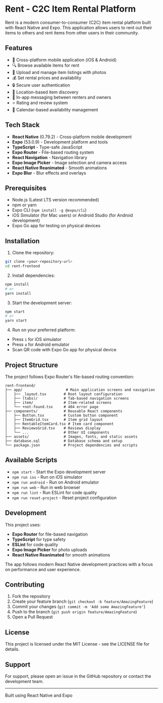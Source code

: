 # Rent - C2C Item Rental Platform

Rent is a modern consumer-to-consumer (C2C) item rental platform built with React Native and Expo. This application allows users to rent out their items to others and rent items from other users in their community.

## Features

- 📱 Cross-platform mobile application (iOS & Android)
- 🔍 Browse available items for rent
- 📸 Upload and manage item listings with photos
- 💰 Set rental prices and availability
- 🔒 Secure user authentication
- 📍 Location-based item discovery
- 💬 In-app messaging between renters and owners
- ⭐ Rating and review system
- 📅 Calendar-based availability management

## Tech Stack

- **React Native** (0.79.2) - Cross-platform mobile development
- **Expo** (53.0.9) - Development platform and tools
- **TypeScript** - Type-safe JavaScript
- **Expo Router** - File-based routing system
- **React Navigation** - Navigation library
- **Expo Image Picker** - Image selection and camera access
- **React Native Reanimated** - Smooth animations
- **Expo Blur** - Blur effects and overlays

## Prerequisites

- Node.js (Latest LTS version recommended)
- npm or yarn
- Expo CLI (`npm install -g @expo/cli`)
- iOS Simulator (for Mac users) or Android Studio (for Android development)
- Expo Go app for testing on physical devices

## Installation

1. Clone the repository:
```bash
git clone <your-repository-url>
cd rent-frontend
```

2. Install dependencies:
```bash
npm install
# or
yarn install
```

3. Start the development server:
```bash
npm start
# or
yarn start
```

4. Run on your preferred platform:
- Press `i` for iOS simulator
- Press `a` for Android emulator
- Scan QR code with Expo Go app for physical device

## Project Structure

The project follows Expo Router's file-based routing convention:

```
rent-frontend/
├── app/                    # Main application screens and navigation
│   ├── _layout.tsx        # Root layout configuration
│   ├── (tabs)/            # Tab-based navigation screens
│   ├── item/              # Item-related screens
│   └── +not-found.tsx     # 404 error page
├── components/            # Reusable React components
│   ├── Button.tsx         # Custom button component
│   ├── ItemGrid.tsx       # Item grid layout
│   ├── RentableItemCard.tsx # Item card component
│   ├── ReviewsGrid.tsx    # Reviews display
│   └── ...                # Other UI components
├── assets/                # Images, fonts, and static assets
├── database.sql           # Database schema and setup
└── package.json           # Project dependencies and scripts
```

## Available Scripts

- `npm start` - Start the Expo development server
- `npm run ios` - Run on iOS simulator
- `npm run android` - Run on Android emulator
- `npm run web` - Run in web browser
- `npm run lint` - Run ESLint for code quality
- `npm run reset-project` - Reset project configuration

## Development

This project uses:
- **Expo Router** for file-based navigation
- **TypeScript** for type safety
- **ESLint** for code quality
- **Expo Image Picker** for photo uploads
- **React Native Reanimated** for smooth animations

The app follows modern React Native development practices with a focus on performance and user experience.

## Contributing

1. Fork the repository
2. Create your feature branch (`git checkout -b feature/AmazingFeature`)
3. Commit your changes (`git commit -m 'Add some AmazingFeature'`)
4. Push to the branch (`git push origin feature/AmazingFeature`)
5. Open a Pull Request

## License

This project is licensed under the MIT License - see the LICENSE file for details.

## Support

For support, please open an issue in the GitHub repository or contact the development team.

---

Built using React Native and Expo
